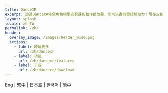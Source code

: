 ```yaml
---
title: DanceXR
excerpt: 透過DanceXR終極角色模型查看器和動作播放器，您可以盡情發揮想像力！現在支援VR，且可在PC、Mac和Android上使用。讓您的創意迸發，讓角色以前所未有的方式活靈活現！
layout: splash
locale: zh-TW
permalink: /zh/
header:
  overlay_image: /images/header_wide.png
  actions: 
    - label: 瞭解更多
      url: /zh/dancexr
    - label: 功能
      url: /zh/dancexr/features
    - label: 下載
      url: /zh/dancexr/download
---
```


[Eng](/dancexr) | [繁中](/tw/dancexr) | [日本語](/jp/dancexr) | [한국어](/kr/dancexr) | [简中](/zh/dancexr)